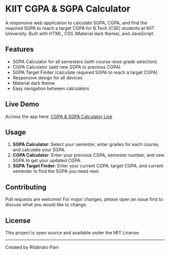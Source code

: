 # KIIT CGPA & SGPA Calculator

A responsive web application to calculate SGPA, CGPA, and find the required SGPA to reach a target CGPA for B.Tech (CSE) students at KIIT University. Built with HTML, CSS (Material dark theme), and JavaScript.

## Features
- SGPA Calculator for all semesters (with course-wise grade selection)
- CGPA Calculator (add new SGPA to previous CGPA)
- SGPA Target Finder (calculate required SGPA to reach a target CGPA)
- Responsive design for all devices
- Material dark theme
- Easy navigation between calculators

## Live Demo
Access the app here: [CGPA & SGPA Calculator Live](https://rjkrishna29.github.io/CGPA-Calculator/)

## Usage
1. **SGPA Calculator**: Select your semester, enter grades for each course, and calculate your SGPA.
2. **CGPA Calculator**: Enter your previous CGPA, semester number, and new SGPA to get your updated CGPA.
3. **SGPA Target Finder**: Enter your current CGPA, target CGPA, and current semester to find the SGPA you need next.

## Contributing
Pull requests are welcome! For major changes, please open an issue first to discuss what you would like to change.

## License
This project is open source and available under the MIT License.

---
Created by Ritabrato Pani
